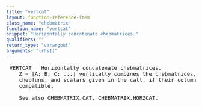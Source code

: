 ```yaml
---
title: "vertcat"
layout: function-reference-item
class_name: "chebmatrix"
function_name: "vertcat"
snippet: "Horizontally concatenate chebmatrices."
qualifiers: ""
return_type: "varargout"
arguments: "(rhs1)"
---
```


<pre class="help-text"> VERTCAT   Horizontally concatenate chebmatrices.
    Z = [A; B; C; ...] vertically combines the chebmatrices, operator blocks,
    chebfuns, and scalars given in the call, if their column sizes are
    compatible.
 
    See also CHEBMATRIX.CAT, CHEBMATRIX.HORZCAT.
</pre>